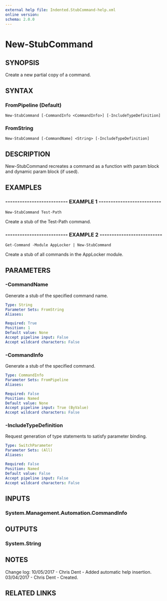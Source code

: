 ```yaml
---
external help file: Indented.StubCommand-help.xml
online version: 
schema: 2.0.0
---
```


# New-StubCommand

## SYNOPSIS
Create a new partial copy of a command.

## SYNTAX

### FromPipeline (Default)
```
New-StubCommand [-CommandInfo <CommandInfo>] [-IncludeTypeDefinition]
```

### FromString
```
New-StubCommand [-CommandName] <String> [-IncludeTypeDefinition]
```

## DESCRIPTION
New-StubCommand recreates a command as a function with param block and dynamic param block (if used).

## EXAMPLES

### -------------------------- EXAMPLE 1 --------------------------
```
New-StubCommand Test-Path
```

Create a stub of the Test-Path command.

### -------------------------- EXAMPLE 2 --------------------------
```
Get-Command -Module AppLocker | New-StubCommand
```

Create a stub of all commands in the AppLocker module.

## PARAMETERS

### -CommandName
Generate a stub of the specified command name.

```yaml
Type: String
Parameter Sets: FromString
Aliases: 

Required: True
Position: 1
Default value: None
Accept pipeline input: False
Accept wildcard characters: False
```

### -CommandInfo
Generate a stub of the specified command.

```yaml
Type: CommandInfo
Parameter Sets: FromPipeline
Aliases: 

Required: False
Position: Named
Default value: None
Accept pipeline input: True (ByValue)
Accept wildcard characters: False
```

### -IncludeTypeDefinition
Request generation of type statements to satisfy parameter binding.

```yaml
Type: SwitchParameter
Parameter Sets: (All)
Aliases: 

Required: False
Position: Named
Default value: False
Accept pipeline input: False
Accept wildcard characters: False
```

## INPUTS

### System.Management.Automation.CommandInfo

## OUTPUTS

### System.String

## NOTES
Change log:
    10/05/2017 - Chris Dent - Added automatic help insertion.
    03/04/2017 - Chris Dent - Created.

## RELATED LINKS

